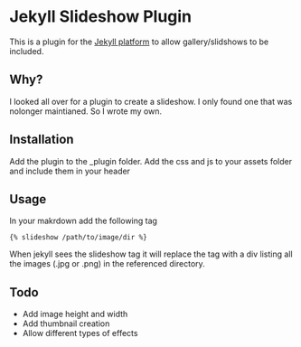 # Jekyll Slideshow Plugin
This is a plugin for the [Jekyll platform][0] to allow gallery/slidshows to be included.

## Why?
I looked all over for a plugin to create a slideshow. I only found one that was nolonger maintianed. So I wrote my own.

## Installation
Add the plugin to the _plugin folder.
Add the css and js to your assets folder and include them in your header

## Usage
In your makrdown add the following tag
```
{% slideshow /path/to/image/dir %}
```

When jekyll sees the slideshow tag it will replace the tag with a div listing all the images (.jpg or .png) in the referenced directory.

## Todo
* Add image height and width
* Add thumbnail creation
* Allow different types of effects

[0]: http://jekyllrb.com
